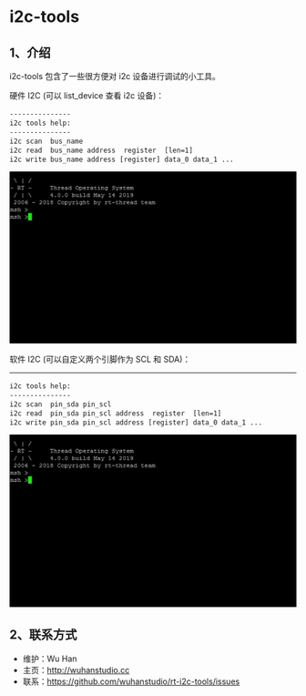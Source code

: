 # i2c-tools

## 1、介绍

i2c-tools 包含了一些很方便对 i2c 设备进行调试的小工具。

硬件 I2C (可以 list_device 查看 i2c 设备)：

	---------------
	i2c tools help:
	---------------
	i2c scan  bus_name
	i2c read  bus_name address  register  [len=1]
	i2c write bus_name address [register] data_0 data_1 ...


![](docs/i2c.gif)

软件 I2C (可以自定义两个引脚作为 SCL 和 SDA)：

---------------
	i2c tools help:
	---------------
	i2c scan  pin_sda pin_scl
	i2c read  pin_sda pin_scl address  register  [len=1]
	i2c write pin_sda pin_scl address [register] data_0 data_1 ...
	

![](docs/sw_i2c.gif)

## 2、联系方式

* 维护：Wu Han
* 主页：http://wuhanstudio.cc
* 联系：https://github.com/wuhanstudio/rt-i2c-tools/issues
